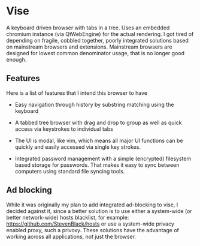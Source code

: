 Vise
======

A keyboard driven browser with tabs in a tree. Uses an embedded chromium
instance (via QtWebEngine) for the actual rendering. I got tired of
depending on fragile, cobbled together, poorly integrated solutions based on
mainstream browsers and extensions. Mainstream browsers are designed for lowest
common denominator usage, that is no longer good enough.


Features
----------

Here is a list of features that I intend this browser to have

 * Easy navigation through history by substring matching using the keyboard

 * A tabbed tree browser with drag and drop to group as well as quick access
   via keystrokes to individual tabs

 * The UI is modal, like vim, which means all major UI functions can be quickly
   and easily accessed via single key strokes.

 * Integrated password management with a simple (encrypted) filesystem based storage for
   passwords. That makes it easy to sync between computers using standard file
   syncing tools.


Ad blocking
------------

While it was originally my plan to add integrated ad-blocking to vise, I
decided against it, since a better solution is to use either a system-wide (or
better network-wide) hosts blacklist, for example:
https://github.com/StevenBlack/hosts or use a system-wide privacy enabled
proxy, such a privoxy. These solutions have the advantage of working across all
applications, not just the browser.
